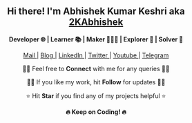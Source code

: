 <div align="center">
  <h2> Hi there! I'm Abhishek Kumar Keshri aka <a href="https://2kabhishek.github.io" target="_blank">2KAbhishek </a> </h2>
   <p> <b>  Developer 🌐 | Learner 📚 | Maker 👨🏻‍💻 | Explorer 🔎 | Solver 🧠  </b></p>
  
   <a href="mailto:iam2kabhishek@gmail.com" target="_blank">Mail </a> |
   <a href="https://2kabhishek.blogspot.com" target="_blank">Blog </a> | 
   <a href="https://linkedin.com/in/2kabhishek" target="_blank">LinkedIn </a> | 
   <a href="https://twitter.com" target="_blank">Twitter </a> | 
   <a href="https://www.youtube.com/channel/UCTedGjRpeTc8NTbchraGIuw" target="_blank">Youtube </a> | 
   <a href="https://t.me/iam2kabhishek" target="_blank">Telegram </a>
   
   <p> 👋🏼 Feel free to <b>Connect</b> with me for any queries 👋🏼 </p>
   <p> 🙏🏼 If you like my work, hit <b>Follow</b> for updates 🙏🏼 </p>
   <p> ⭐ Hit <b>Star</b> if you find any of my projects helpful ⭐ </p>
   
   <p> <b> 🔥 Keep on Coding! 🔥 </b></p>
</div>

<!--
**2KAbhishek/2KAbhishek** is a ✨ _special_ ✨ repository because its `README.md` (this file) appears on your GitHub profile.
Here are some ideas to get you started:

- 🔭 I’m currently working on ...
- 🌱 I’m currently learning ...
- 👯 I’m looking to collaborate on ...
- 🤔 I’m looking for help with ...
- 💬 Ask me about ...
- 📫 How to reach me: ...
- 😄 Pronouns: ...
- ⚡ Fun fact: ...
-->
